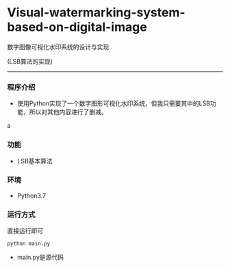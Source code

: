 # Visual-watermarking-system-based-on-digital-image
数字图像可视化水印系统的设计与实现

(LSB算法的实现)

---





### 程序介绍

* 使用Python实现了一个数字图形可视化水印系统，但我只需要其中的LSB功能，所以对其他内容进行了删减。

a
### 功能

* LSB基本算法



### 环境

* Python3.7



### 运行方式

直接运行即可

```
python main.py
```

* main.py是源代码



